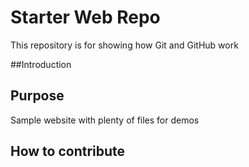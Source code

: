 # Starter Web Repo

This repository is for showing how Git and GitHub work

##Introduction


## Purpose

Sample website with plenty of files for demos

## How to contribute

